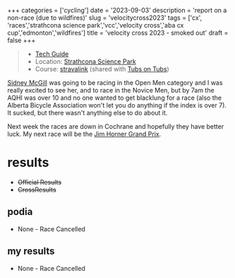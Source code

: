+++
categories = ['cycling']
date = '2023-09-03'
description = 'report on a non-race (due to wildfires)'
slug = 'velocitycross2023'
tags = ['cx', 'races','strathcona science park','vcc','velocity cross','aba cx cup','edmonton','wildfires']
title = 'velocity cross 2023 - smoked out'
draft = false
+++

> * [Tech Guide](https://www.albertabicycle.ab.ca/uploads/files/Velocity-CX-Tech-Guide-2023_v3.pdf)
> * Location: [Strathcona Science Park](../../bike/strathconasciencepark/)
> * Course: [stravalink](https://www.strava.com/segments/35335653) (shared with [Tubs on Tubs](../tubsontubs2023/))

[Sidney McGill](https://cyclocross24.com/rider/sidney-mcgill-/) was going to be racing in the Open Men category and I was really excited to see her, and to race in the Novice Men, but by 7am the AQHI was over 10 and no one wanted to get blacklung for a race (also the Alberta Bicycle Association won't let you do anything if the index is over 7). It sucked, but there wasn't anything else to do about it.

Next week the races are down in Cochrane and hopefully they have better luck. My next race will be the [Jim Horner Grand Prix](../jimhornergrandprix2023/).

# results

* ~~Official Results~~
* ~~CrossResults~~

## podia

* None - Race Cancelled

## my results

* None - Race Cancelled